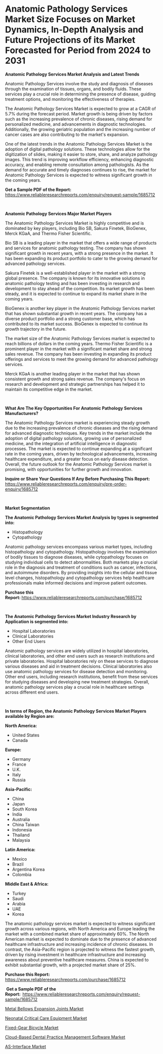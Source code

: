 <p><h1>Anatomic Pathology Services Market Size Focuses on Market Dynamics, In-Depth Analysis and Future Projections of its Market Forecasted for Period from 2024 to 2031</h1></p><p><strong>Anatomic Pathology Services Market Analysis and Latest Trends</strong></p>
<p><p>Anatomic Pathology Services involve the study and diagnosis of diseases through the examination of tissues, organs, and bodily fluids. These services play a crucial role in determining the presence of disease, guiding treatment options, and monitoring the effectiveness of therapies.</p><p>The Anatomic Pathology Services Market is expected to grow at a CAGR of 5.7% during the forecast period. Market growth is being driven by factors such as the increasing prevalence of chronic diseases, rising demand for personalized medicine, and advancements in diagnostic technologies. Additionally, the growing geriatric population and the increasing number of cancer cases are also contributing to the market's expansion.</p><p>One of the latest trends in the Anatomic Pathology Services Market is the adoption of digital pathology solutions. These technologies allow for the digitization of slides, making it easier to store, share, and analyze pathology images. This trend is improving workflow efficiency, enhancing diagnostic accuracy, and enabling remote consultation among pathologists. As the demand for accurate and timely diagnoses continues to rise, the market for Anatomic Pathology Services is expected to witness significant growth in the coming years.</p></p>
<p><strong>Get a Sample PDF of the Report:&nbsp;</strong> <a href="https://www.reliableresearchreports.com/enquiry/request-sample/1685712">https://www.reliableresearchreports.com/enquiry/request-sample/1685712</a></p>
<p>&nbsp;</p>
<p><strong>Anatomic Pathology Services Major Market Players</strong></p>
<p><p>The Anatomic Pathology Services Market is highly competitive and is dominated by key players, including Bio SB, Sakura Finetek, BioGenex, Merck KGaA, and Thermo Fisher Scientific. </p><p>Bio SB is a leading player in the market that offers a wide range of products and services for anatomic pathology testing. The company has shown significant growth in recent years, with a strong presence in the market. It has been expanding its product portfolio to cater to the growing demand for advanced pathology services.</p><p>Sakura Finetek is a well-established player in the market with a strong global presence. The company is known for its innovative solutions in anatomic pathology testing and has been investing in research and development to stay ahead of the competition. Its market growth has been steady, and it is expected to continue to expand its market share in the coming years.</p><p>BioGenex is another key player in the Anatomic Pathology Services market that has shown substantial growth in recent years. The company has a diverse product portfolio and a strong customer base, which has contributed to its market success. BioGenex is expected to continue its growth trajectory in the future.</p><p>The market size of the Anatomic Pathology Services market is expected to reach billions of dollars in the coming years. Thermo Fisher Scientific is a prominent player in the market with a significant market share and strong sales revenue. The company has been investing in expanding its product offerings and services to meet the growing demand for advanced pathology services.</p><p>Merck KGaA is another leading player in the market that has shown consistent growth and strong sales revenue. The company's focus on research and development and strategic partnerships has helped it to maintain its competitive edge in the market.</p></p>
<p>&nbsp;</p>
<p><strong>What Are The Key Opportunities For Anatomic Pathology Services Manufacturers?</strong></p>
<p><p>The Anatomic Pathology Services market is experiencing steady growth due to the increasing prevalence of chronic diseases and the rising demand for advanced diagnostic techniques. Key trends in the market include the adoption of digital pathology solutions, growing use of personalized medicine, and the integration of artificial intelligence in diagnostic processes. The market is expected to continue expanding at a significant rate in the coming years, driven by technological advancements, increasing healthcare expenditure, and a greater focus on early disease detection. Overall, the future outlook for the Anatomic Pathology Services market is promising, with opportunities for further growth and innovation.</p></p>
<p><strong>Inquire or Share Your Questions If Any Before Purchasing This Report:</strong> <a href="https://www.reliableresearchreports.com/enquiry/pre-order-enquiry/1685712">https://www.reliableresearchreports.com/enquiry/pre-order-enquiry/1685712</a></p>
<p>&nbsp;</p>
<p><strong>Market Segmentation</strong></p>
<p><strong>The Anatomic Pathology Services Market Analysis by types is segmented into:</strong></p>
<p><ul><li>Histopathology</li><li>Cytopathology</li></ul></p>
<p><p>Anatomic pathology services encompass various market types, including histopathology and cytopathology. Histopathology involves the examination of bodily tissues to diagnose diseases, while cytopathology focuses on studying individual cells to detect abnormalities. Both markets play a crucial role in the diagnosis and treatment of conditions such as cancer, infections, and autoimmune disorders. By providing insights into the cellular and tissue level changes, histopathology and cytopathology services help healthcare professionals make informed decisions and improve patient outcomes.</p></p>
<p><strong>Purchase this Report:&nbsp;</strong><a href="https://www.reliableresearchreports.com/purchase/1685712">https://www.reliableresearchreports.com/purchase/1685712</a></p>
<p>&nbsp;</p>
<p><strong>The Anatomic Pathology Services Market Industry Research by Application is segmented into:</strong></p>
<p><ul><li>Hospital Laboratories</li><li>Clinical Laboratories</li><li>Other End Users</li></ul></p>
<p><p>Anatomic pathology services are widely utilized in hospital laboratories, clinical laboratories, and other end users such as research institutions and private laboratories. Hospital laboratories rely on these services to diagnose various diseases and aid in treatment decisions. Clinical laboratories also use anatomic pathology services for disease detection and monitoring. Other end users, including research institutions, benefit from these services for studying diseases and developing new treatment strategies. Overall, anatomic pathology services play a crucial role in healthcare settings across different end users.</p></p>
<p>&nbsp;</p>
<p><strong>In terms of Region, the Anatomic Pathology Services Market Players available by Region are:</strong></p>
<p>
    <p> <strong> North America: </strong>
        <ul>
            <li>United States</li>
            <li>Canada</li>
        </ul>
        </p> 
    <p> <strong> Europe: </strong>
        <ul>
            <li>Germany</li>
            <li>France</li>
            <li>U.K.</li>
            <li>Italy</li>
            <li>Russia</li>
        </ul>
        </p> 
    <p> <strong> Asia-Pacific: </strong>
        <ul>
            <li>China</li>
            <li>Japan</li>
            <li>South Korea</li>
            <li>India</li>
            <li>Australia</li>
            <li>China Taiwan</li>
            <li>Indonesia</li>
            <li>Thailand</li>
            <li>Malaysia</li>
        </ul>
        </p> 
    <p> <strong> Latin America: </strong>
        <ul>
            <li>Mexico</li>
            <li>Brazil</li>
            <li>Argentina Korea</li>
            <li>Colombia</li>
        </ul>
        </p> 
    <p> <strong> Middle East & Africa: </strong>
        <ul>
            <li>Turkey</li>
            <li>Saudi</li>
            <li>Arabia</li>
            <li>UAE</li>
            <li>Korea</li>
        </ul>
    </p>
    </p>
<p><p>The anatomic pathology services market is expected to witness significant growth across various regions, with North America and Europe leading the market with a combined market share of approximately 60%. The North American market is expected to dominate due to the presence of advanced healthcare infrastructure and increasing incidence of chronic diseases. In contrast, the Asia-Pacific region is projected to witness the fastest growth, driven by rising investment in healthcare infrastructure and increasing awareness about preventive healthcare measures. China is expected to exhibit substantial growth, with a projected market share of 25%.</p></p>
<p><strong>Purchase this Report: </strong><a href="https://www.reliableresearchreports.com/purchase/1685712">https://www.reliableresearchreports.com/purchase/1685712</a></p>
<p>&nbsp;<strong>Get a Sample PDF of the Report:&nbsp;&nbsp;</strong><a href="https://www.reliableresearchreports.com/enquiry/request-sample/1685712">https://www.reliableresearchreports.com/enquiry/request-sample/1685712</a></p>
<p><strong></strong></p>
<p><p><a href="https://github.com/GroverBarry/Market-Research-Report-List-4/blob/main/metal-bellows-expansion-joints-market.md">Metal Bellows Expansion Joints Market</a></p><p><a href="https://issuu.com/reportprime-2/docs/neonatal-critical-care-equipment-market-size-2030.">Neonatal Critical Care Equipment Market</a></p><p><a href="https://github.com/lylyparadise/Market-Research-Report-List-2/blob/main/fixed-gear-bicycle-market.md">Fixed-Gear Bicycle Market</a></p><p><a href="https://issuu.com/reportprime-2/docs/cloud-based-dental-practice-management-software-ma">Cloud-Based Dental Practice Management Software Market</a></p><p><a href="https://github.com/kathiaseamanalvaradovlprc2h/Market-Research-Report-List-1/blob/main/as-interface-market.md">AS-Interface Market</a></p></p>
